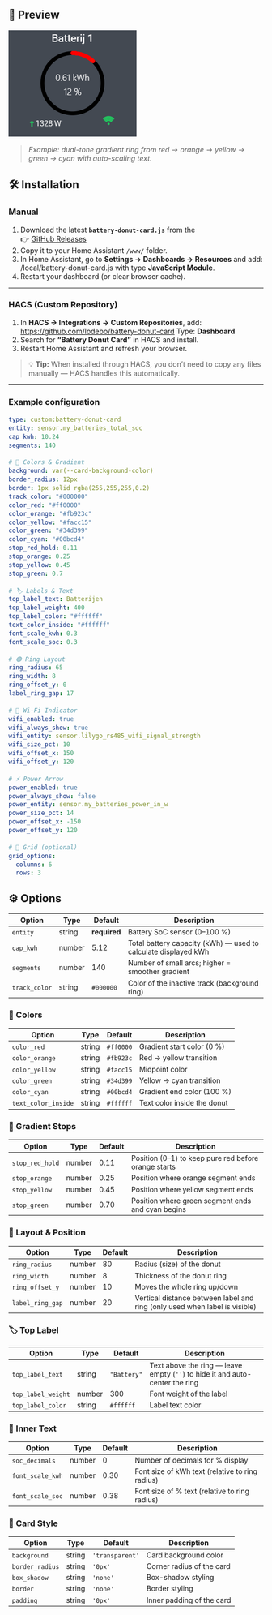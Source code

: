 ## 📸 Preview

![Battery Donut Card Preview](https://raw.githubusercontent.com/LodeBo/battery-donut-card/main/marstek.png)

> *Example: dual-tone gradient ring from red → orange → yellow → green → cyan with auto-scaling text.*


## 🛠️ Installation

### Manual

1. Download the latest **`battery-donut-card.js`** from the  
   👉 [GitHub Releases](https://github.com/lodebo/battery-donut-card/releases)
2. Copy it to your Home Assistant `/www/` folder.  
3. In Home Assistant, go to **Settings → Dashboards → Resources** and add:  /local/battery-donut-card.js
with type **JavaScript Module**.
4. Restart your dashboard (or clear browser cache).

---

### HACS (Custom Repository)

1. In **HACS → Integrations → Custom Repositories**, add:  https://github.com/lodebo/battery-donut-card
Type: **Dashboard**
2. Search for **“Battery Donut Card”** in HACS and install.  
3. Restart Home Assistant and refresh your browser.

> 💡 **Tip:** When installed through HACS, you don’t need to copy any files manually — HACS handles this automatically.

---

### Example configuration

```yaml
type: custom:battery-donut-card
entity: sensor.my_batteries_total_soc
cap_kwh: 10.24
segments: 140

# 🎨 Colors & Gradient
background: var(--card-background-color)
border_radius: 12px
border: 1px solid rgba(255,255,255,0.2)
track_color: "#000000"
color_red: "#ff0000"
color_orange: "#fb923c"
color_yellow: "#facc15"
color_green: "#34d399"
color_cyan: "#00bcd4"
stop_red_hold: 0.11
stop_orange: 0.25
stop_yellow: 0.45
stop_green: 0.7

# 🏷️ Labels & Text
top_label_text: Batterijen
top_label_weight: 400
top_label_color: "#ffffff"
text_color_inside: "#ffffff"
font_scale_kwh: 0.3
font_scale_soc: 0.3

# 🟢 Ring Layout
ring_radius: 65
ring_width: 8
ring_offset_y: 0
label_ring_gap: 17

# 📶 Wi-Fi Indicator
wifi_enabled: true
wifi_always_show: true
wifi_entity: sensor.lilygo_rs485_wifi_signal_strength
wifi_size_pct: 10
wifi_offset_x: 150
wifi_offset_y: 120

# ⚡ Power Arrow
power_enabled: true
power_always_show: false
power_entity: sensor.my_batteries_power_in_w
power_size_pct: 14
power_offset_x: -150
power_offset_y: 120

# 🧩 Grid (optional)
grid_options:
  columns: 6
  rows: 3

```
## ⚙️ Options

| Option | Type | Default | Description |
|--------|------|----------|-------------|
| `entity` | string | **required** | Battery SoC sensor (0–100 %) |
| `cap_kwh` | number | 5.12 | Total battery capacity (kWh) — used to calculate displayed kWh |
| `segments` | number | 140 | Number of small arcs; higher = smoother gradient |
| `track_color` | string | `#000000` | Color of the inactive track (background ring) |

### 🎨 Colors
| Option | Type | Default | Description |
|--------|------|----------|-------------|
| `color_red` | string | `#ff0000` | Gradient start color (0 %) |
| `color_orange` | string | `#fb923c` | Red → yellow transition |
| `color_yellow` | string | `#facc15` | Midpoint color |
| `color_green` | string | `#34d399` | Yellow → cyan transition |
| `color_cyan` | string | `#00bcd4` | Gradient end color (100 %) |
| `text_color_inside` | string | `#ffffff` | Text color inside the donut |

### 🌈 Gradient Stops
| Option | Type | Default | Description |
|--------|------|----------|-------------|
| `stop_red_hold` | number | 0.11 | Position (0–1) to keep pure red before orange starts |
| `stop_orange` | number | 0.25 | Position where orange segment ends |
| `stop_yellow` | number | 0.45 | Position where yellow segment ends |
| `stop_green` | number | 0.70 | Position where green segment ends and cyan begins |

### 🧭 Layout & Position
| Option | Type | Default | Description |
|--------|------|----------|-------------|
| `ring_radius` | number | 80 | Radius (size) of the donut |
| `ring_width` | number | 8 | Thickness of the donut ring |
| `ring_offset_y` | number | 10 | Moves the whole ring up/down |
| `label_ring_gap` | number | 20 | Vertical distance between label and ring (only used when label is visible) |

### 🏷️ Top Label
| Option | Type | Default | Description |
|--------|------|----------|-------------|
| `top_label_text` | string | `"Battery"` | Text above the ring — leave empty (`''`) to hide it and auto-center the ring |
| `top_label_weight` | number | 300 | Font weight of the label |
| `top_label_color` | string | `#ffffff` | Label text color |

### 🔢 Inner Text
| Option | Type | Default | Description |
|--------|------|----------|-------------|
| `soc_decimals` | number | 0 | Number of decimals for % display |
| `font_scale_kwh` | number | 0.30 | Font size of kWh text (relative to ring radius) |
| `font_scale_soc` | number | 0.38 | Font size of % text (relative to ring radius) |

### 🧱 Card Style
| Option | Type | Default | Description |
|--------|------|----------|-------------|
| `background` | string | `'transparent'` | Card background color |
| `border_radius` | string | `'0px'` | Corner radius of the card |
| `box_shadow` | string | `'none'` | Box-shadow styling |
| `border` | string | `'none'` | Border styling |
| `padding` | string | `'0px'` | Inner padding of the card |











